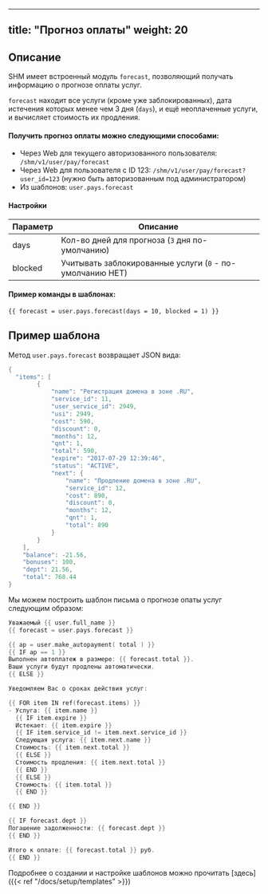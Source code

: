 
---
title: "Прогноз оплаты"
weight: 20
---

## Описание

SHM имеет встроенный модуль `forecast`, позволяющий получать информацию о прогнозе оплаты услуг.

`forecast` находит все услуги (кроме уже заблокированных), дата истечения которых менее чем 3 дня (`days`), и ещё неоплаченные услуги, и вычисляет стоимость их продления.


#### Получить прогноз оплаты можно следующими способами:
- Через Web для текущего авторизованного пользователя: `/shm/v1/user/pay/forecast`
- Через Web для пользователя с ID 123: `/shm/v1/user/pay/forecast?user_id=123` (нужно быть авторизованным под администратором)
- Из шаблонов: `user.pays.forecast`

#### Настройки

| Параметр | Описание |
|:---------|----------|
| days     | Кол-во дней для прогноза (`3` дня по-умолчанию)
| blocked  | Учитывать заблокированные услуги (`0` - по-умолчанию НЕТ)

#### Пример команды в шаблонах:

`{{ forecast = user.pays.forecast(days = 10, blocked = 1) }}`


## Пример шаблона
Метод `user.pays.forecast` возвращает JSON вида:

```go
{
  "items": [
        {
            "name": "Регистрация домена в зоне .RU",
            "service_id": 11,
            "user_service_id": 2949,
            "usi": 2949,
            "cost": 590,
            "discount": 0,
            "months": 12,
            "qnt": 1,
            "total": 590,
            "expire": "2017-07-29 12:39:46",
            "status": "ACTIVE",
            "next": {
                "name": "Продление домена в зоне .RU",
                "service_id": 12,
                "cost": 890,
                "discount": 0,
                "months": 12,
                "qnt": 1,
                "total": 890
            }
        }
    ],
    "balance": -21.56,
    "bonuses": 100,
    "dept": 21.56,
    "total": 768.44
}
```

Мы можем построить шаблон письма о прогнозе опаты услуг следующим образом:
```go
Уважаемый {{ user.full_name }}
{{ forecast = user.pays.forecast }}

{{ ap = user.make_autopayment( total ) }}
{{ IF ap == 1 }}
Выполнен автоплатеж в размере: {{ forecast.total }}.
Ваши услуги будут продлены автоматически.
{{ ELSE }}

Уведомляем Вас о сроках действия услуг:

{{ FOR item IN ref(forecast.items) }}
- Услуга: {{ item.name }}
  {{ IF item.expire }}
  Истекает: {{ item.expire }}
  {{ IF item.service_id != item.next.service_id }}
  Следующая услуга: {{ item.next.name }}
  Стоимость: {{ item.next.total }}
  {{ ELSE }}
  Стоимость продления: {{ item.next.total }}
  {{ END }}
  {{ ELSE }}
  Стоимость: {{ item.total }}
  {{ END }}

{{ END }}

{{ IF forecast.dept }}
Погашение задолженности: {{ forecast.dept }}
{{ END }}

Итого к оплате: {{ forecast.total }} руб.
{{ END }}
```

Подробнее о создании и настройке шаблонов можно прочитать [здесь]({{< ref "/docs/setup/templates" >}})

